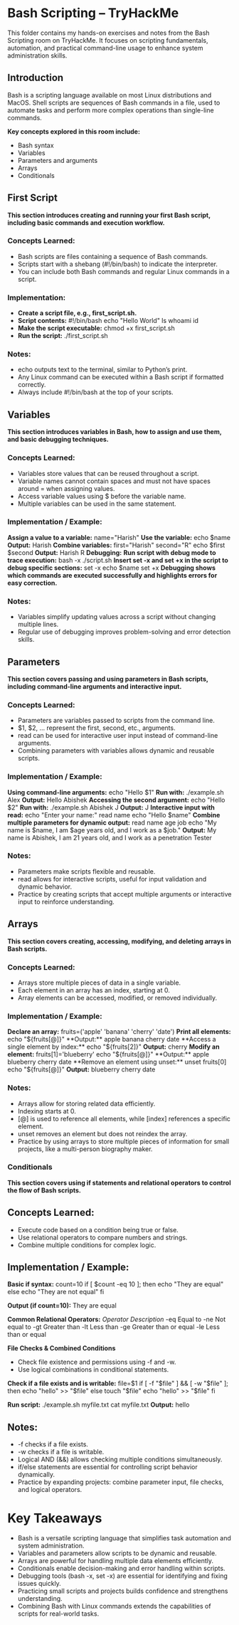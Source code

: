 # Bash Scripting – TryHackMe

This folder contains my hands-on exercises and notes from the Bash Scripting room on TryHackMe. It focuses on scripting fundamentals, automation, and practical command-line usage to enhance system administration skills.

## Introduction

Bash is a scripting language available on most Linux distributions and MacOS. Shell scripts are sequences of Bash commands in a file, used to automate tasks and perform more complex operations than single-line commands.  

**Key concepts explored in this room include:**
- Bash syntax  
- Variables  
- Parameters and arguments  
- Arrays  
- Conditionals


## First Script

**This section introduces creating and running your first Bash script, including basic commands and execution workflow.**

### Concepts Learned:
- Bash scripts are files containing a sequence of Bash commands.
- Scripts start with a shebang (#!/bin/bash) to indicate the interpreter.
- You can include both Bash commands and regular Linux commands in a script.
### Implementation:
- **Create a script file, e.g., first_script.sh.**
- **Script contents:**
     #!/bin/bash
     echo "Hello World"
     ls
     whoami
     id
- **Make the script executable:**
     chmod +x first_script.sh
- **Run the script:**
     ./first_script.sh

### Notes:
- echo outputs text to the terminal, similar to Python’s print.
- Any Linux command can be executed within a Bash script if formatted correctly.
- Always include #!/bin/bash at the top of your scripts.



## Variables

**This section introduces variables in Bash, how to assign and use them, and basic debugging techniques.**

### Concepts Learned:
- Variables store values that can be reused throughout a script.
- Variable names cannot contain spaces and must not have spaces around = when assigning values.
- Access variable values using $ before the variable name.
- Multiple variables can be used in the same statement.
  
### Implementation / Example:
 **Assign a value to a variable:**
    name="Harish"
 **Use the variable:**
    echo $name
 **Output:**
    Harish
 **Combine variables:**
    first="Harish"
    second="R"
    echo $first $second
 **Output:**
    Harish R
 **Debugging:**
 **Run script with debug mode to trace execution:**
    bash -x ./script.sh
 **Insert set -x and set +x in the script to debug specific sections:**
    set -x
    echo $name
    set +x
 **Debugging shows which commands are executed successfully and highlights errors for easy correction.**

### Notes:
- Variables simplify updating values across a script without changing multiple lines.
- Regular use of debugging improves problem-solving and error detection skills.


## Parameters

**This section covers passing and using parameters in Bash scripts, including command-line arguments and interactive input.**

### Concepts Learned:
- Parameters are variables passed to scripts from the command line.
- $1, $2, … represent the first, second, etc., arguments.
- read can be used for interactive user input instead of command-line arguments.
- Combining parameters with variables allows dynamic and reusable scripts.

### Implementation / Example:

**Using command-line arguments:**
  echo "Hello $1"
**Run with:**
  ./example.sh Alex
**Output:**
  Hello Abishek
**Accessing the second argument:**
  echo "Hello $2"
**Run with:**
  ./example.sh Abishek J
**Output:**
  J
**Interactive input with read:**
  echo "Enter your name:"
  read name
  echo "Hello $name"
**Combine multiple parameters for dynamic output:**
  read name age job
  echo "My name is $name, I am $age years old, and I work as a $job."
**Output:**
  My name is Abishek, I am 21 years old, and I work as a penetration Tester
### Notes:
- Parameters make scripts flexible and reusable.
- read allows for interactive scripts, useful for input validation and dynamic behavior.
- Practice by creating scripts that accept multiple arguments or interactive input to reinforce understanding.



## Arrays

**This section covers creating, accessing, modifying, and deleting arrays in Bash scripts.**

### Concepts Learned:
- Arrays store multiple pieces of data in a single variable.
- Each element in an array has an index, starting at 0.
- Array elements can be accessed, modified, or removed individually.

### Implementation / Example:
**Declare an array:**
   fruits=('apple' 'banana' 'cherry' 'date')
**Print all elements:**
   echo "${fruits[@]}"
**Output:**
   apple banana cherry date
**Access a single element by index:**
   echo "${fruits[2]}"
**Output:**
   cherry
**Modify an element:**
   fruits[1]='blueberry'
   echo "${fruits[@]}"
**Output:**
   apple blueberry cherry date
**Remove an element using unset:**
   unset fruits[0]
   echo "${fruits[@]}"
**Output:**
   blueberry cherry date


### Notes:
- Arrays allow for storing related data efficiently.
- Indexing starts at 0.
- [@] is used to reference all elements, while [index] references a specific element.
- unset removes an element but does not reindex the array.
- Practice by using arrays to store multiple pieces of information for small projects, like a multi-person biography maker.




### Conditionals

**This section covers using if statements and relational operators to control the flow of Bash scripts.**

## Concepts Learned:
- Execute code based on a condition being true or false.
- Use relational operators to compare numbers and strings.
- Combine multiple conditions for complex logic.

## Implementation / Example:
**Basic if syntax:**
   count=10
   if [ $count -eq 10 ]; then
       echo "They are equal"
   else
       echo "They are not equal"
   fi

**Output (if count=10):**
   They are equal

**Common Relational Operators:**
*Operator	Description*
  -eq	Equal to
  -ne	Not equal to
  -gt	Greater than
  -lt	Less than
  -ge	Greater than or equal
  -le	Less than or equal

**File Checks & Combined Conditions**
- Check file existence and permissions using -f and -w.
- Use logical combinations in conditional statements.

**Check if a file exists and is writable:**
     file=$1
     if [ -f "$file" ] && [ -w "$file" ]; then
     echo "hello" >> "$file"
     else
         touch "$file"
         echo "hello" >> "$file"
     fi

**Run script:**
     ./example.sh myfile.txt
     cat myfile.txt
**Output:**
     hello


## Notes:
- -f checks if a file exists.
- -w checks if a file is writable.
- Logical AND (&&) allows checking multiple conditions simultaneously.
- if/else statements are essential for controlling script behavior dynamically.
- Practice by expanding projects: combine parameter input, file checks, and logical operators.


# Key Takeaways
- Bash is a versatile scripting language that simplifies task automation and system administration.
- Variables and parameters allow scripts to be dynamic and reusable.
- Arrays are powerful for handling multiple data elements efficiently.
- Conditionals enable decision-making and error handling within scripts.
- Debugging tools (bash -x, set -x) are essential for identifying and fixing issues quickly.
- Practicing small scripts and projects builds confidence and strengthens understanding.
- Combining Bash with Linux commands extends the capabilities of scripts for real-world tasks.


